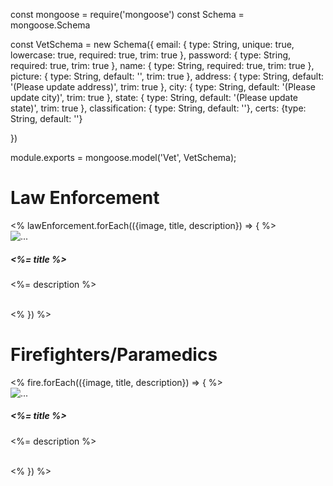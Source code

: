 const mongoose = require('mongoose')
const Schema = mongoose.Schema

const VetSchema = new Schema({
    email: { type: String, unique: true, lowercase: true, required: true, trim: true },
    password: { type: String, required: true, trim: true },
    name: { type: String, required: true, trim: true },
    picture: { type: String, default: '', trim: true },
    address: { type: String, default: '(Please update address)', trim: true },
    city: { type: String, default: '(Please update city)', trim: true },
    state: { type: String, default: '(Please update state)', trim: true },
    classification: { type: String, default: ''},
    certs: {type: String, default: ''}
  
})

module.exports = mongoose.model('Vet', VetSchema);



<div class="container"> 
    <h1>Law Enforcement</h1>
    <div class="row">
        <% lawEnforcement.forEach(({image, title, description}) => { %> 
            <div class="col-md-4" style="width:20rem;">
                <div class="card">
                    <img src="<%= image %>" class="card-img-top" alt="..." />
                    <div class="card-body">
                        <h5 class="card-title"><%= title %></h5>
                        <p class="card-text"><%= description %> </p>
                    </div>
                </div>
            </br>
            </div>
        <% }) %>
    </div>
</div> 
<div class="container"> 
    <h1>Firefighters/Paramedics</h1>
    <div class="row">
        <% fire.forEach(({image, title, description}) => { %> 
            <div class="col-md-4" style="width:20rem;">
                <div class="card">
                    <img src="<%= image %>" class="card-img-top" alt="..." />
                    <div class="card-body">
                        <h5 class="card-title"><%= title %></h5>
                        <p class="card-text"><%= description %> </p>
                    </div>
                </div>
            </br>
            </div>
        <% }) %>
    </div>
</div> 